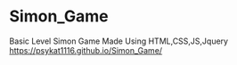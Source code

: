 # Simon_Game
 Basic Level Simon Game Made Using HTML,CSS,JS,Jquery <br>
https://psykat1116.github.io/Simon_Game/
